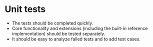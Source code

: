 # Unit tests

- The tests should be completed quickly.
- Core functionality and extensions (including the built-in reference implementation) should be tested separately.
- It should be easy to analyze failed tests and to add test cases.
